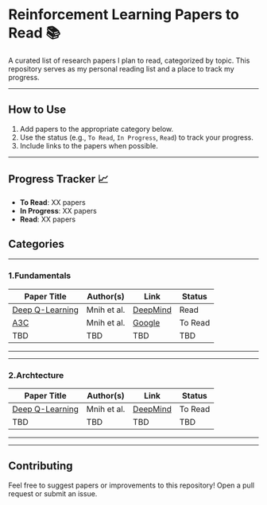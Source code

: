 # **Reinforcement Learning** Papers to Read 📚

A curated list of research papers I plan to read, categorized by topic. This repository serves as my personal reading list and a place to track my progress.

---

## How to Use
1. Add papers to the appropriate category below.
2. Use the status (e.g., `To Read`, `In Progress`, `Read`) to track your progress.
3. Include links to the papers when possible.

---

## Progress Tracker 📈
- **To Read**: XX papers
- **In Progress**: XX papers
- **Read**: XX papers

## Categories

---

### 1.Fundamentals
| Paper Title | Author(s) | Link | Status |
|-------------|------------|------|--------|
| [Deep Q-Learning](https://deepmind.com/research/publications/playing-atari-deep-reinforcement-learning) | Mnih et al. | [DeepMind](https://deepmind.com/research/publications/playing-atari-deep-reinforcement-learning) | Read |
|[A3C](https://arxiv.org/abs/1602.01783)| Mnih et al. | [Google](https://arxiv.org/abs/1602.01783) | To Read |
| TBD | TBD | TBD | TBD |

---

---

### 2.Archtecture
| Paper Title | Author(s) | Link | Status |
|-------------|------------|------|--------|
| [Deep Q-Learning](https://deepmind.com/research/publications/playing-atari-deep-reinforcement-learning) | Mnih et al. | [DeepMind](https://deepmind.com/research/publications/playing-atari-deep-reinforcement-learning) | To Read |
| TBD | TBD | TBD | TBD |

---

---

## Contributing
Feel free to suggest papers or improvements to this repository! Open a pull request or submit an issue.



